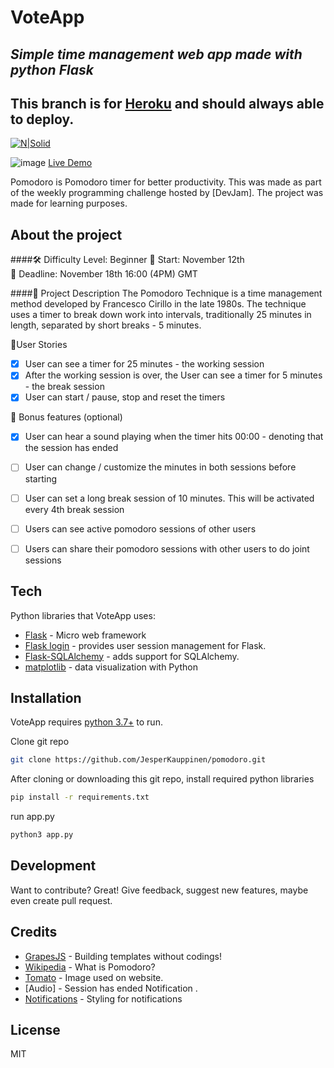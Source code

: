 # VoteApp
## _Simple time management web app made with python Flask_
## This branch is for **[Heroku]** and should always able to deploy.

[![N|Solid](https://flask.palletsprojects.com/en/2.0.x/_images/flask-logo.png)](https://flask.palletsprojects.com/en/2.0.x/)

![image](https://user-images.githubusercontent.com/76889226/141989698-56a3125c-c036-4ee9-a726-acd619797067.png)
[Live Demo](https://jeb-pomodoro.herokuapp.com/)

Pomodoro is Pomodoro timer for better productivity.
This was made as part of the weekly programming challenge hosted by [DevJam].
The project was made for learning purposes.

## About the project
####🛠 Difficulty Level: Beginner
📅 Start: November 12th<br>
📅 Deadline: November 18th 16:00 (4PM) GMT

####📝 Project Description
The Pomodoro Technique is a time management method developed by Francesco Cirillo in the late 1980s. The technique uses a timer to break down work into intervals, traditionally 25 minutes in length, separated by short breaks - 5 minutes.

📑User Stories
- [x] User can see a timer for 25 minutes - the working session
- [x] After the working session is over, the User can see a timer for 5 minutes - the break session
- [x] User can start / pause, stop and reset the timers

🌟 Bonus features (optional)
- [x] User can hear a sound playing when the timer hits 00:00 - denoting that the session has ended
- [ ] User can change / customize the minutes in both sessions before starting
- [ ] User can set a long break session of 10 minutes. This will be activated every 4th break session
- [ ] Users can see active pomodoro sessions of other users
- [ ] Users can share their pomodoro sessions with other users to do joint sessions


## Tech

Python libraries that VoteApp uses:

- [Flask] - Micro web framework
- [Flask login] - provides user session management for Flask.
- [Flask-SQLAlchemy] - adds support for SQLAlchemy.
- [matplotlib] - data visualization with Python


## Installation

VoteApp requires [python 3.7+](https://www.python.org/downloads/) to run.

Clone git repo
```sh
git clone https://github.com/JesperKauppinen/pomodoro.git
```

After cloning or downloading this git repo, install required python libraries

```sh
pip install -r requirements.txt
```

run app.py
```sh
python3 app.py
```


## Development

Want to contribute? Great!
Give feedback, suggest new features, maybe even create pull request.


## Credits
- [GrapesJS] - Building templates without codings!
- [Wikipedia] - What is Pomodoro?
- [Tomato] - Image used on website.
- [Audio] - Session has ended Notification .
- [Notifications] - Styling for notifications



## License

MIT

   [Flask]: <https://flask.palletsprojects.com/en/2.0.x/>
   [Flask login]: <https://flask-login.readthedocs.io/en/latest/>
   [Flask-SQLAlchemy]: <https://flask-sqlalchemy.palletsprojects.com/en/2.x/>
   [matplotlib]: <https://matplotlib.org/>
   
   [heroku]: <https://www.heroku.com/>
   
   [GrapesJS]: <https://grapesjs.com/>
   
   [Wikipedia]: <https://en.wikipedia.org/wiki/Pomodoro_Technique>
   [Tomato]: <https://www.seekpng.com/ipng/u2t4o0a9a9r5e6w7_guacamole-apple-tomato-vegetable-clip-art-cartoon-tomato/>
   [Notifications]: <https://github.com/MLaritz/Vanilla-Notify>
